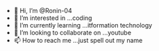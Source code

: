 - 👋 Hi, I’m @Ronin-04
- 👀 I’m interested in ...coding
- 🌱 I’m currently learning ...itformation technology
- 💞️ I’m looking to collaborate on ...youtube
- 📫 How to reach me ...just spell out my name

<!---
Ronin-04/Ronin-04 is a ✨ special ✨ repository because its `README.md` (this file) appears on your GitHub profile.
You can click the Preview link to take a look at your changes.
--->
